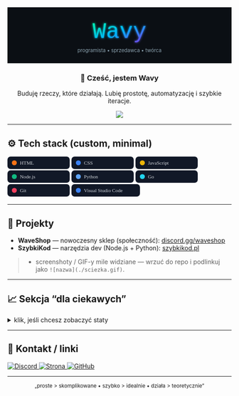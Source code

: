 
<div align="center">


<svg width="720" height="180" viewBox="0 0 720 180" xmlns="http://www.w3.org/2000/svg" role="img" aria-label="Wavy banner">
  <defs>
    <linearGradient id="g" x1="0" y1="0" x2="1" y2="1">
      <stop offset="0%" stop-color="#00FFA3"/>
      <stop offset="50%" stop-color="#00B3FF"/>
      <stop offset="100%" stop-color="#8A2BE2"/>
    </linearGradient>
    <filter id="glow">
      <feGaussianBlur stdDeviation="3.5" result="coloredBlur"/>
      <feMerge><feMergeNode in="coloredBlur"/><feMergeNode in="SourceGraphic"/></feMerge>
    </filter>
  </defs>
  <rect width="100%" height="100%" fill="#0B0F14"/>
  <text x="50%" y="55%" text-anchor="middle" font-size="72" font-family="ui-monospace, SFMono-Regular, Menlo, Monaco, Consolas, 'Liberation Mono', 'Courier New', monospace" fill="url(#g)" filter="url(#glow)">
    Wavy
  </text>
  <text x="50%" y="80%" text-anchor="middle" font-size="16" fill="#8CA3B0" font-family="Inter, system-ui, -apple-system, Segoe UI, Roboto, Ubuntu, Cantarell, Noto Sans, 'Helvetica Neue', Arial, 'Apple Color Emoji', 'Segoe UI Emoji'">
    programista • sprzedawca • twórca
  </text>
</svg>

<br/>


<h3>👋 Cześć, jestem Wavy</h3>
<p>Buduję rzeczy, które działają. Lubię prostotę, automatyzację i szybkie iteracje.</p>

<img src="https://img.shields.io/badge/focus-automation%20%7C%20e-commerce%20%7C%20devtools-0B0F14?style=for-the-badge&labelColor=111827&color=0B0F14">
</div>

---

## ⚙️ Tech stack (custom, minimal)
<!-- custom pill icons (pure SVG, no external logos) -->
<p>
  <!-- HTML -->
  <svg height="28" viewBox="0 0 200 40">
    <rect rx="10" ry="10" width="200" height="40" fill="#111827" />
    <circle cx="22" cy="20" r="8" fill="#F97316"/>
    <text x="40" y="25" fill="#D1D5DB" font-size="16" font-family="ui-monospace, SFMono-Regular, Menlo, Monaco, Consolas">HTML</text>
  </svg>
  <!-- CSS -->
  <svg height="28" viewBox="0 0 200 40">
    <rect rx="10" ry="10" width="200" height="40" fill="#111827" />
    <circle cx="22" cy="20" r="8" fill="#3B82F6"/>
    <text x="40" y="25" fill="#D1D5DB" font-size="16" font-family="ui-monospace, SFMono-Regular, Menlo, Monaco, Consolas">CSS</text>
  </svg>
  <!-- JS -->
  <svg height="28" viewBox="0 0 200 40">
    <rect rx="10" ry="10" width="200" height="40" fill="#111827" />
    <circle cx="22" cy="20" r="8" fill="#EAB308"/>
    <text x="40" y="25" fill="#D1D5DB" font-size="16" font-family="ui-monospace, SFMono-Regular, Menlo, Monaco, Consolas">JavaScript</text>
  </svg>
  <!-- Node -->
  <svg height="28" viewBox="0 0 200 40">
    <rect rx="10" ry="10" width="200" height="40" fill="#111827" />
    <circle cx="22" cy="20" r="8" fill="#10B981"/>
    <text x="40" y="25" fill="#D1D5DB" font-size="16" font-family="ui-monospace, SFMono-Regular, Menlo, Monaco, Consolas">Node.js</text>
  </svg>
  <!-- Python -->
  <svg height="28" viewBox="0 0 200 40">
    <rect rx="10" ry="10" width="200" height="40" fill="#111827" />
    <circle cx="22" cy="20" r="8" fill="#60A5FA"/>
    <text x="40" y="25" fill="#D1D5DB" font-size="16" font-family="ui-monospace, SFMono-Regular, Menlo, Monaco, Consolas">Python</text>
  </svg>
  <!-- Go -->
  <svg height="28" viewBox="0 0 200 40">
    <rect rx="10" ry="10" width="200" height="40" fill="#111827" />
    <circle cx="22" cy="20" r="8" fill="#22D3EE"/>
    <text x="40" y="25" fill="#D1D5DB" font-size="16" font-family="ui-monospace, SFMono-Regular, Menlo, Monaco, Consolas">Go</text>
  </svg>
  <!-- Git -->
  <svg height="28" viewBox="0 0 200 40">
    <rect rx="10" ry="10" width="200" height="40" fill="#111827" />
    <circle cx="22" cy="20" r="8" fill="#F43F5E"/>
    <text x="40" y="25" fill="#D1D5DB" font-size="16" font-family="ui-monospace, SFMono-Regular, Menlo, Monaco, Consolas">Git</text>
  </svg>
  <!-- VSCode -->
  <svg height="28" viewBox="0 0 220 40">
    <rect rx="10" ry="10" width="220" height="40" fill="#111827" />
    <circle cx="22" cy="20" r="8" fill="#3B82F6"/>
    <text x="40" y="25" fill="#D1D5DB" font-size="16" font-family="ui-monospace, SFMono-Regular, Menlo, Monaco, Consolas">Visual Studio Code</text>
  </svg>
</p>


---

## 🧩 Projekty
- **WaveShop** — nowoczesny sklep (społeczność): <a href="https://discord.gg/waveshop">discord.gg/waveshop</a>  
- **SzybkiKod** — narzędzia dev (Node.js + Python): <a href="https://szybkikod.pl">szybkikod.pl</a>  

> + screenshoty / GIF-y mile widziane — wrzuć do repo i podlinkuj jako `![nazwa](./sciezka.gif)`.

---

## 📈 Sekcja “dla ciekawych”
<details>
  <summary>klik, jeśli chcesz zobaczyć staty</summary>

  <!-- użyj własnej nazwy użytkownika -->
  <img src="https://github-readme-stats.vercel.app/api?username=wavyltc&show_icons=true&hide_title=true&theme=merko" alt="stats" />
  <br/>
  <img src="https://github-readme-stats.vercel.app/api/top-langs/?username=wavyltc&layout=compact&theme=merko" alt="langs" />
</details>

---

## 🤝 Kontakt / linki
<p>
  <!-- custom link chips -->
  <a href="https://discord.gg/waveshop">
    <img alt="Discord" src="https://img.shields.io/badge/Discord-waveshop-111827?style=for-the-badge&labelColor=0B0F14">
  </a>
  <a href="https://szybkikod.pl">
    <img alt="Strona" src="https://img.shields.io/badge/www-szybkikod.pl-111827?style=for-the-badge&labelColor=0B0F14">
  </a>
  <a href="https://github.com/wavyltc">
    <img alt="GitHub" src="https://img.shields.io/badge/GitHub-@wavyltc-111827?style=for-the-badge&labelColor=0B0F14">
  </a>
</p>

---

<p align="center"><sub>„proste > skomplikowane • szybko > idealnie • działa > teoretycznie”</sub></p>
